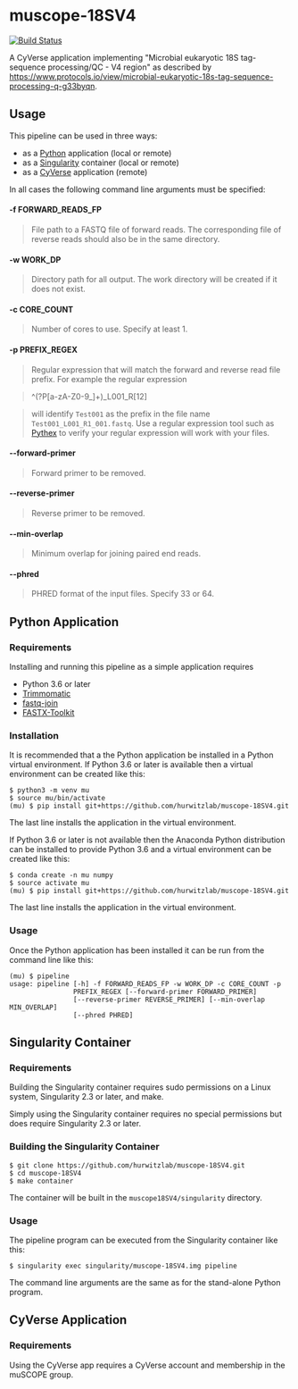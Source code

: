 # muscope-18SV4

[![Build Status](https://travis-ci.org/hurwitzlab/muscope-18SV4.svg?branch=develop)](https://travis-ci.org/hurwitzlab/muscope-18SV4)

A CyVerse application implementing "Microbial eukaryotic 18S tag-sequence processing/QC - V4 region" as described by https://www.protocols.io/view/microbial-eukaryotic-18s-tag-sequence-processing-q-g33byqn.

## Usage

This pipeline can be used in three ways:

  + as a [Python](https://www.python.org/) application (local or remote)
  + as a [Singularity](http://singularity.lbl.gov/) container (local or remote)
  + as a [CyVerse](http://www.cyverse.org/) application (remote)

In all cases the following command line arguments must be specified:

  #### -f FORWARD_READS_FP
  > File path to a FASTQ file of forward reads. The corresponding file of reverse reads should also be in the same directory.

  #### -w WORK_DP
  > Directory path for all output. The work directory will be created if it does not exist.

  #### -c CORE_COUNT
  > Number of cores to use. Specify at least 1.

  #### -p PREFIX_REGEX
  > Regular expression that will match the forward and reverse read file prefix. For example the regular expression
  
  > ^(?P<prefix>[a-zA-Z0-9_]+)_L001_R[12]
  
  > will identify `Test001` as the prefix in the file name `Test001_L001_R1_001.fastq`. Use a regular expression tool such as [Pythex](https://pythex.org/) to verify your regular expression will work with your files.

  #### --forward-primer
  > Forward primer to be removed.
  
  #### --reverse-primer
  > Reverse primer to be removed.
  
  #### --min-overlap
  > Minimum overlap for joining paired end reads.
    
  #### --phred
  > PHRED format of the input files. Specify 33 or 64.

## Python Application

### Requirements

Installing and running this pipeline as a simple application requires

  + Python 3.6 or later
  + [Trimmomatic](http://www.usadellab.org/cms/index.php?page=trimmomatic)
  + [fastq-join](https://expressionanalysis.github.io/ea-utils/)
  + [FASTX-Toolkit](http://hannonlab.cshl.edu/fastx_toolkit/)

### Installation

It is recommended that a the Python application be installed in a Python virtual environment. If Python 3.6 or later is available then a virtual environment can be created like this:

```
$ python3 -m venv mu
$ source mu/bin/activate
(mu) $ pip install git+https://github.com/hurwitzlab/muscope-18SV4.git
```
The last line installs the application in the virtual environment.


If Python 3.6 or later is not available then the Anaconda Python distribution can be installed to provide Python 3.6 and a virtual environment can be created like this:

```
$ conda create -n mu numpy
$ source activate mu
(mu) $ pip install git+https://github.com/hurwitzlab/muscope-18SV4.git
```
The last line installs the application in the virtual environment.

### Usage

Once the Python application has been installed it can be run from the command line like this:

```
(mu) $ pipeline
usage: pipeline [-h] -f FORWARD_READS_FP -w WORK_DP -c CORE_COUNT -p
                PREFIX_REGEX [--forward-primer FORWARD_PRIMER]
                [--reverse-primer REVERSE_PRIMER] [--min-overlap MIN_OVERLAP]
                [--phred PHRED]
```

## Singularity Container

### Requirements

Building the Singularity container requires sudo permissions on a Linux system, Singularity 2.3 or later, and make.

Simply using the Singularity container requires no special permissions but does require Singularity 2.3 or later.

### Building the Singularity Container

```
$ git clone https://github.com/hurwitzlab/muscope-18SV4.git
$ cd muscope-18SV4
$ make container
```

The container will be built in the `muscope18SV4/singularity` directory.

### Usage

The pipeline program can be executed from the Singularity container like this:

```
$ singularity exec singularity/muscope-18SV4.img pipeline
```

The command line arguments are the same as for the stand-alone Python program.


## CyVerse Application

### Requirements

Using the CyVerse app requires a CyVerse account and membership in the muSCOPE
group.

